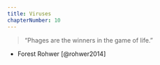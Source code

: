 ```yaml
---
title: Viruses
chapterNumber: 10
---
```

> “Phages are the winners in the game of life.”  
- Forest Rohwer [@rohwer2014]

